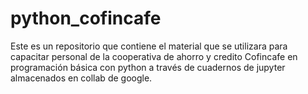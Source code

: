 # python_cofincafe
Este es un repositorio que contiene el material que se utilizara para capacitar personal de la cooperativa de ahorro y credito Cofincafe en programación básica con python a través de cuadernos de jupyter almacenados en collab de google.
